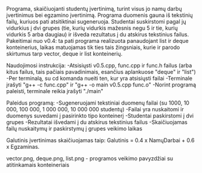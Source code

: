 Programa, skaičiuojanti studentų įvertinimą, turint visus jo namų darbų įvertinimus bei egzamino įvertinimą. Programa duomenis gauna iš tekstinių failų, kuriuos pati atsitiktinai sugeneruoja. Studentai suskirstomi pagal jų vidurkius į dvi grupes (tie, kurių vidurkis mažesnis negu 5 ir tie, kurių vidurkis 5 arba daugiau) ir išveda rezultatus į du atskirus tekstinius failus.
Pakeitimai nuo v0.4: ta pati programa realizuota panaudojant list ir deque konteinerius, laikas matuojamas tik ties tais žingsniais, kurie ir parodo skirtumus tarp vector, deque ir list konteinerių.

Naudojimosi instrukcija:
-Atsisiųsti v0.5.cpp, func.cpp ir func.h failus (arba kitus failus, tais pačiais pavadinimais, esančius aplankuose "deque" ir "list")
-Per terminalą, su cd komanda nueiti ten, kur yra atsisiųsti failai
-Terminale įrašyti "g++ -c func.cpp" ir "g++ -o main v0.5.cpp func.o"
-Norint programą paleisti, terminale reikia įrašyti "./main"

Paleidus programą:
-Sugeneruojami tekstiniai duomenų failai (su 1000, 10 000, 100 000, 1 000 000, 10 000 000 studentų)
-Failai yra nuskaitomi ir duomenys suvedami į pasirinkto tipo konteinerį
-Studentai paskirstomi į dvi grupes
-Rezultatai išvedami į du atskirus tekstinius failus
-Skaičiuojamas failų nuskaitymų ir paskirstymų į grupes veikimo laikas

Galutinis įvertinimas skaičiuojamas taip: Galutinis = 0.4 x NamųDarbai + 0.6 x Egzaminas.

vector.png, deque.png, list.png - programos veikimo pavyzdžiai su atitinkamais konteineriais